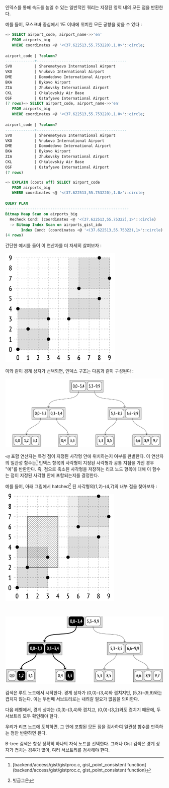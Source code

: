 인덱스를 통해 속도를 높일 수 있는 일반적인 쿼리는 지정된 영역 내의 모든 점을 반환한다.

예를 들어, 모스크바 중심에서 1도 이내에 위치한 모든 공항을 찾을 수 있다 :

```sql
=> SELECT airport_code, airport_name->>'en'
   FROM airports_big
   WHERE coordinates <@ '<(37.622513,55.753220),1.0>'::circle;

airport_code | ?column?
-------------+----------------------------------------
SVO          | Sheremetyevo International Airport
VKO          | Vnukovo International Airport
DME          | Domodedovo International Airport
BKA          | Bykovo Airport
ZIA          | Zhukovsky International Airport
CKL          | Chkalovskiy Air Base
OSF          | Ostafyevo International Airport
(7 rows)=> SELECT airport_code, airport_name->>'en'
   FROM airports_big
   WHERE coordinates <@ '<(37.622513,55.753220),1.0>'::circle;

airport_code | ?column?
-------------+----------------------------------------
SVO          | Sheremetyevo International Airport
VKO          | Vnukovo International Airport
DME          | Domodedovo International Airport
BKA          | Bykovo Airport
ZIA          | Zhukovsky International Airport
CKL          | Chkalovskiy Air Base
OSF          | Ostafyevo International Airport
(7 rows)
```

```sql
=> EXPLAIN (costs off) SELECT airport_code
   FROM airports_big
   WHERE coordinates <@ '<(37.622513,55.753220),1.0>'::circle;

QUERY PLAN
-------------------------------------------------------
Bitmap Heap Scan on airports_big
  Recheck Cond: (coordinates <@ '<(37.622513,55.75322),1>'::circle)
  -> Bitmap Index Scan on airports_gist_idx
       Index Cond: (coordinates <@ '<(37.622513,55.75322),1>'::circle)
(4 rows)
```

간단한 예시를 들어 이 연산자를 더 자세히 살펴보자 : 

![300](image/CleanShot%20-000101.png)

이와 같이 경계 상자가 선택되면, 인덱스 구조는 다음과 같이 구성된다 : 

![](image/CleanShot%20-000102.png)

`<@` 포함 연산자는 특정 점이 지정된 사각형 안에 위치하는지 여부를 판별한다. 이 연산자의 일관성 함수는[^1] 인덱스 항목의 사각형이 지정된 사각형과 공통 지점을 가진 경우 "예"를 반환한다.
즉, 점으로 축소된 사각형을 저장하는 리프 노드 항목에 대해 이 함수는 점이 지정된 사각형 안에 포함되는지를 결정한다.

예를 들어, 아래 그림에서 hatched[^2] 된 사각형의(1,2)-(4,7)의 내부 점을 찾아보자 :

![300](image/CleanShot%20-000103.png)

<br>

![](image/CleanShot%20-000104.png)

검색은 루트 노드에서 시작한다. 경계 상자가 (0,0)-(3,4)와 겹치지만, (5,3)-(9,9)와는 겹치지 않는다. 이는 두번째 서브트리로는 내려갈 필요가 없음을 의미한다.

다음 레벨에서, 경계 상자는 (0,3)-(3,4)와 겹치고, (0,0)-(3,2)와도 겹치기 때문에, 두 서브트리 모두 확인해야 한다.

우리가 리프 노드에 도착하면, 그 안에 포함된 모든 점을 검사하여 일관성 함수를 만족하는 점만 반환하면 된다.

B-tree 검색은 항상 정확히 하나의 자식 노드를 선택한다. 그러나 Gist 검색은 경계 상자가 겹치는 경우가 많아, 여러 서브트리를 검사해야 한다.



[^1]:[backend/access/gist/gistproc.c, gist_point_consistent function](backend/access/gist/gistproc.c, gist_point_consistent function)

[^2]:빗금그은